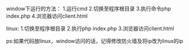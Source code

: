 window下运行的方法：
1.运行cmd
2.切换至程序根目录
3.执行命令php index.php
4.浏览器访问client.html

linux:
1.切换至程序根目录
2.执行php index.php
3.浏览器访问client.html

ps:如果代码放linux，window访问的话，记得修改防火墙及将ip改为linux的ip